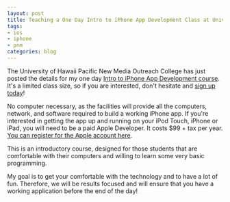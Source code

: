 ```yaml
--- 
layout: post
title: Teaching a One Day Intro to iPhone App Development Class at University of Hawaii
tags:
- ios
- iphone
- pnm
categories: blog
---
```

The University of Hawaii Pacific New Media Outreach College has just posted the details for my one day <a href="http://www.outreach.hawaii.edu/pnm/programs/2011/EVENT-L11327.asp">Intro to iPhone App Development course</a>. It's a limited class size, so if you are interested, don't hesitate and <a href="http://www.outreach.hawaii.edu/pnm/programs/2011/EVENT-L11327.as">sign up today</a>!
<!--more-->
No computer necessary, as the facilities will provide all the computers, network, and software required to build a working iPhone app. If you're interested in getting the app up and running on your iPod Touch, iPhone or iPad, you will need to be a paid Apple Developer. It costs $99 + tax per year. <a href="http://developer.apple.com/programs/ios/">You can register for the Apple account here</a>.

This is an introductory course, designed for those students that are comfortable with their computers and willing to learn some very basic programming.

My goal is to get your comfortable with the technology and to have a lot of fun. Therefore, we will be results focused and will ensure that you have a working application before the end of the day!
